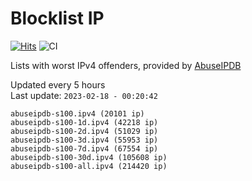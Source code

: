 # Blocklist IP

[![Hits](https://hits.seeyoufarm.com/api/count/incr/badge.svg?url=https%3A%2F%2Fgithub.com%2Fborestad%2Fblocklist-ip%2F&count_bg=%2379C83D&title_bg=%23555555&icon=&icon_color=%23E7E7E7&title=hits&edge_flat=false)](https://hits.seeyoufarm.com)  ![CI](https://img.shields.io/github/workflow/status/borestad/blocklist-ip/CI?style=flat-square)

Lists with worst IPv4 offenders, provided by [AbuseIPDB](https://www.abuseipdb.com/)

<!-- FOOTER-PLACEHOLDER -->
Updated every 5 hours<br>
Last update: `2023-02-18 - 00:20:42`
```
abuseipdb-s100.ipv4 (20101 ip)
abuseipdb-s100-1d.ipv4 (42218 ip)
abuseipdb-s100-2d.ipv4 (51029 ip)
abuseipdb-s100-3d.ipv4 (55953 ip)
abuseipdb-s100-7d.ipv4 (67554 ip)
abuseipdb-s100-30d.ipv4 (105608 ip)
abuseipdb-s100-all.ipv4 (214420 ip)
```
